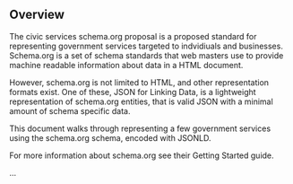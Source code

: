 ## Overview

The civic services schema.org proposal is a proposed standard for representing government services targeted to indvidiuals and businesses. Schema.org is a set of schema standards that web masters use to provide machine readable information about data in a HTML document.

However, schema.org is not limited to HTML, and other representation formats exist. One of these, JSON for Linking Data, is a lightweight representation of schema.org entities, that is valid JSON with a minimal amount of schema specific data.

This document walks through representing a few government services using the schema.org
schema, encoded with JSON­LD.

For more information about schema.org see their Getting Started guide.

...
